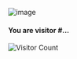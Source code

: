 ![image](https://user-images.githubusercontent.com/67565283/215224010-afaef650-9539-4fab-9a1e-66c5c1fb4b6c.gif)

#### You are visitor #...
![Visitor Count](https://profile-counter.glitch.me/{KeveenWong}/count.svg) 

<!--
**KeveenWong/KeveenWong** is a ✨ _special_ ✨ repository because its `README.md` (this file) appears on your GitHub profile.

Here are some ideas to get you started:

- 🔭 I’m currently working on ...
- 🌱 I’m currently learning ...
- 👯 I’m looking to collaborate on ...
- 🤔 I’m looking for help with ...
- 💬 Ask me about ...
- 📫 How to reach me: ...
- 😄 Pronouns: ...
- ⚡ Fun fact: ...
-->
